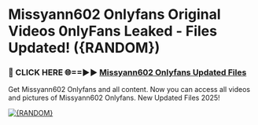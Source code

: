 # Missyann602 Onlyfans Original Videos 0nlyFans Leaked - Files Updated! ({RANDOM})

<h3>🔴 CLICK HERE 🌐==►► <a href="https://betterlinks.top/A2PfLJ" rel="nofollow">Missyann602 Onlyfans Updated Files</a></h3>

Get Missyann602 Onlyfans and all content. Now you can access all videos and pictures of Missyann602 Onlyfans. New Updated Files 2025!

[![{RANDOM}](https://i.imgur.com/ppqm5kG.gif)](https://betterlinks.top/A2PfLJ)